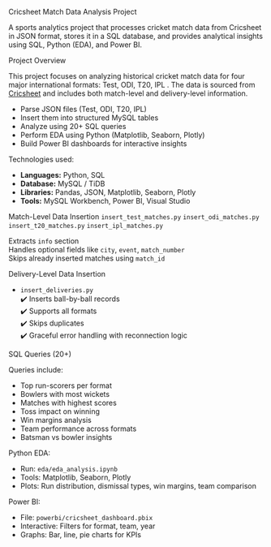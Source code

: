Cricsheet Match Data Analysis Project

A sports analytics project that processes cricket match data from Cricsheet in JSON format, stores it in a SQL database, and provides analytical insights using SQL, Python (EDA), and Power BI.

 Project Overview

This project focuses on analyzing historical cricket match data for four major international formats: Test, ODI, T20, IPL . The data is sourced from [Cricsheet](https://cricsheet.org/) and includes both match-level and delivery-level information.


- Parse JSON files (Test, ODI, T20, IPL)
- Insert them into structured MySQL tables
- Analyze using 20+ SQL queries
- Perform EDA using Python (Matplotlib, Seaborn, Plotly)
- Build Power BI dashboards for interactive insights

Technologies used:

- **Languages:** Python, SQL
- **Database:** MySQL / TiDB
- **Libraries:** Pandas, JSON, Matplotlib, Seaborn, Plotly
- **Tools:** MySQL Workbench, Power BI, Visual Studio


Match-Level Data Insertion
`insert_test_matches.py`
`insert_odi_matches.py`
`insert_t20_matches.py`
`insert_ipl_matches.py`

 Extracts `info` section  
 Handles optional fields like `city`, `event`, `match_number`  
 Skips already inserted matches using `match_id`

 Delivery-Level Data Insertion
- `insert_deliveries.py`  
✔️ Inserts ball-by-ball records  
✔️ Supports all formats  
✔️ Skips duplicates  
✔️ Graceful error handling with reconnection logic

SQL Queries (20+)

Queries include:
- Top run-scorers per format
- Bowlers with most wickets
- Matches with highest scores
- Toss impact on winning
- Win margins analysis
- Team performance across formats
- Batsman vs bowler insights



Python EDA:
- Run: `eda/eda_analysis.ipynb`
- Tools: Matplotlib, Seaborn, Plotly
- Plots: Run distribution, dismissal types, win margins, team comparison

 Power BI:
- File: `powerbi/cricsheet_dashboard.pbix`
- Interactive: Filters for format, team, year
- Graphs: Bar, line, pie charts for KPIs

